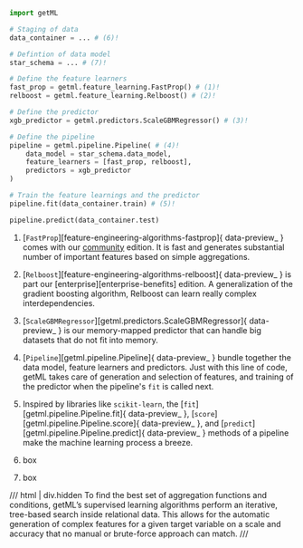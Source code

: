 ``` python hl_lines="11 17 24" linenums="1"
import getML

# Staging of data
data_container = ... # (6)!

# Defintion of data model
star_schema = ... # (7)!

# Define the feature learners
fast_prop = getml.feature_learning.FastProp() # (1)!
relboost = getml.feature_learning.Relboost() # (2)!

# Define the predictor
xgb_predictor = getml.predictors.ScaleGBMRegressor() # (3)!

# Define the pipeline
pipeline = getml.pipeline.Pipeline( # (4)!
    data_model = star_schema.data_model,
    feature_learners = [fast_prop, relboost],
    predictors = xgb_predictor
)

# Train the feature learnings and the predictor
pipeline.fit(data_container.train) # (5)!

pipeline.predict(data_container.test)
```

1.  [`FastProp`][feature-engineering-algorithms-fastprop]{ data-preview_ } comes with our [community](https://github.com/getml/getml-community) edition. It is fast and generates substantial number of important features based on simple aggregations.

2.  [`Relboost`][feature-engineering-algorithms-relboost]{ data-preview_ } is part our [enterprise][enterprise-benefits] edition. A generalization of the gradient boosting algorithm, Relboost can learn really complex interdependencies.

3. [`ScaleGBMRegressor`][getml.predictors.ScaleGBMRegressor]{ data-preview_ } is our memory-mapped predictor that can handle big datasets that do not fit into memory.

4. [`Pipeline`][getml.pipeline.Pipeline]{ data-preview_ } bundle together the data model, feature learners and predictors. Just with this line of code, getML takes care of generation and selection of features, and training of the predictor when the pipeline's `fit` is called next.

5. Inspired by libraries like `scikit-learn`, the [`fit`][getml.pipeline.Pipeline.fit]{ data-preview_ }, [`score`][getml.pipeline.Pipeline.score]{ data-preview_ }, and [`predict`][getml.pipeline.Pipeline.predict]{ data-preview_ } methods of a pipeline make the machine learning process a breeze.

6. box

7. box

/// html | div.hidden
To find the best set of aggregation functions and conditions, getML’s supervised learning algorithms perform an iterative, tree-based search inside relational data. This allows for the automatic generation of complex features for a given target variable on a scale and accuracy that no manual or brute-force approach can match.
///
